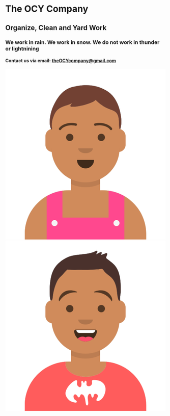 # The OCY Company
## Organize, Clean and Yard Work
### We work in rain. We work in snow. We do not work in thunder or lightnining
#### Contact us via email: **theOCYcompany@gmail.com**

![Team](/s.png)![Team](/r.png)
